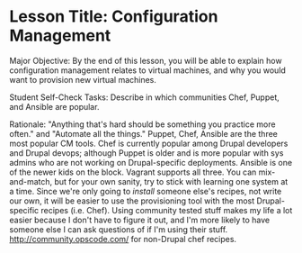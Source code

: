# Lesson Title: Configuration Management

Major Objective: By the end of this lesson, you will be able to explain how configuration management relates to virtual machines, and why you would want to provision new virtual machines.

Student Self-Check Tasks: Describe in which communities Chef, Puppet, and Ansible are popular.

Rationale: "Anything that's hard should be something you practice more often." and "Automate all the things." Puppet, Chef, Ansible are the three most popular CM tools. Chef is currently popular among Drupal developers and Drupal devops; although Puppet is older and is more popular with sys admins who are not working on Drupal-specific deployments. Ansible is one of the newer kids on the block. Vagrant supports all three. You can mix-and-match, but for your own sanity, try to stick with learning one system at a time. Since we're only going to *install* someone else's recipes, not write our own, it will be easier to use the provisioning tool with the most Drupal-specific recipes (i.e. Chef). Using community tested stuff makes my life a lot easier because I don't have to figure it out, and I'm more likely to have someone else I can ask questions of if I'm using their stuff. http://community.opscode.com/ for non-Drupal chef recipes.
